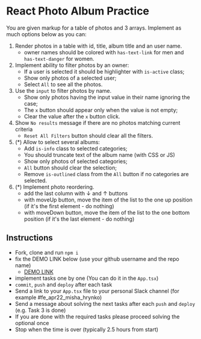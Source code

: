# React Photo Album Practice

You are given markup for a table of photos and 3 arrays.
Implement as much options below as you can:

1. Render photos in a table with id, title, album title and an user name.
    - owner names should be colored with `has-text-link` for men and `has-text-danger` for women.
1. Implement ability to filter photos by an owner:
    - If a user is selected it should be highlighter with `is-active` class;
    - Show only photos of a selected user;
    - Select `All` to see all the photos.
1. Use the `input` to filter photos by name.
    - Show only photos having the input value in their name ignoring the case;
    - The `x` button should appear only when the value is not empty;
    - Clear the value after the `x` button click.
1. Show `No results` message if there are no photos matching current criteria
    - `Reset All Filters` button should clear all the filters.
1. (*) Allow to select several albums:
    - Add `is-info` class to selected categories;
    - You should truncate text of the album name (with CSS or JS)
    - Show only photos of selected categories;
    - `All` button should clear the selection;
    - Remove `is-outlined` class from the `All` button if no categories are selected.
1. (*) Implement photo reordering.
    - add the last column with &darr; and &uarr; buttons
    - with moveUp button, move the item of the list to the one up position (if it's the first element - do nothing)
    - with moveDown button, move the item of the list to the one bottom position (if it's the last element - do nothing)

## Instructions
- Fork, clone and run `npm i`
- fix the DEMO LINK below (use your github username and the repo name)
  - [DEMO LINK](https://suaby514.github.io/react_photo-album-practice-v2)
- implement tasks one by one (You can do it in the `App.tsx`)
- `commit`, `push` and `deploy` after each task
- Send a link to your `App.tsx` file to your personal Slack channel (for example #fe_apr22_misha_hrynko)
- Send a message about solving the next tasks after each `push` and `deploy` (e.g. Task 3 is done)
- If you are done with the required tasks please proceed solving the optional once
- Stop when the time is over (typically 2.5 hours from start)
